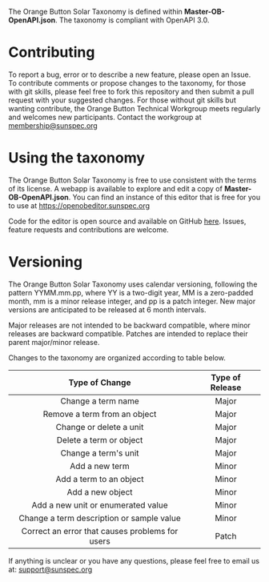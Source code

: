 The Orange Button Solar Taxonomy is defined within **Master-OB-OpenAPI.json**.  The taxonomy is compliant with OpenAPI 3.0.

# Contributing

To report a bug, error or to describe a new feature, please open an Issue. To contribute comments or propose changes to the taxonomy, for those with git skills, please feel free to fork this repository and then submit a pull request with your suggested changes.  For those without git skills but wanting contribute, the Orange Button Technical Workgroup meets regularly and welcomes new participants. Contact the workgroup at membership@sunspec.org

# Using the taxonomy

The Orange Button Solar Taxonomy is free to use consistent with the terms of its license. A webapp is available to explore and edit a copy of **Master-OB-OpenAPI.json**. You can find an instance of this editor that is free for you to use at https://openobeditor.sunspec.org

Code for the editor is open source and available on GitHub [here](https://github.com/Open-Orange-Button/Orange-Button-Editor). Issues, feature requests and contributions are welcome.

# Versioning

The Orange Button Solar Taxonomy uses calendar versioning, following the pattern YYMM.mm.pp, where YY is a two-digit year, MM is a zero-padded month, mm is a minor release integer, and pp is a patch integer. New major versions are anticipated to be released at 6 month intervals.

Major releases are not intended to be backward compatible, where minor releases are backward compatible. Patches are intended to replace their parent major/minor release.

Changes to the taxonomy are organized according to table below.

| Type of Change       | Type of Release |
|:--------------------:|:---------------:|
| Change a term name   | Major           |
| Remove a term from an object | Major   |
| Change or delete a unit | Major        |
| Delete a term or object | Major        |
| Change a term's unit    | Major        |
| Add a new term          | Minor        |
| Add a term to an object | Minor        |
| Add a new object        | Minor        |
| Add a new unit or enumerated value | Minor |
| Change a term description or sample value | Minor |
| Correct an error that causes problems for users | Patch |

If anything is unclear or you have any questions, please feel free to email us at: <support@sunspec.org>

